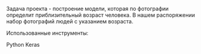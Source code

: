 Задача проекта - построение модели, которая по фотографии определит приблизительный возраст человека. В нашем распоряжении набор фотографий людей с указанием возраста.

Использованные инструменты:

Python
Keras
